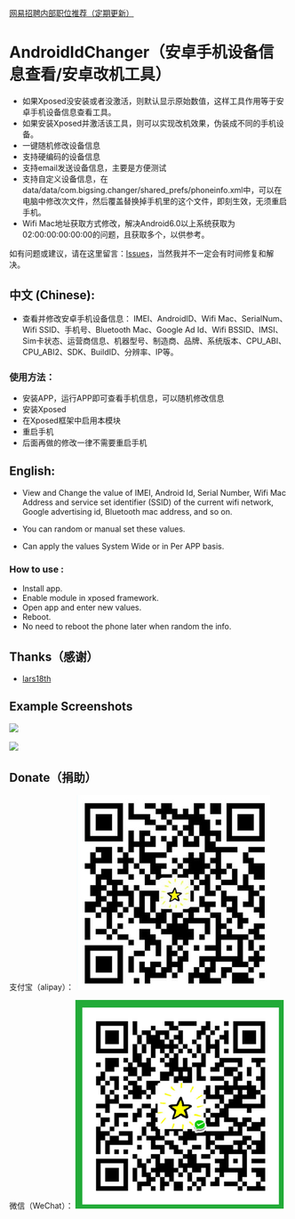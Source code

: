 [网易招聘内部职位推荐（定期更新）](http://www.zhupite.com/posts/nejobs.html)

# AndroidIdChanger（安卓手机设备信息查看/安卓改机工具）
- 如果Xposed没安装或者没激活，则默认显示原始数值，这样工具作用等于安卓手机设备信息查看工具。
- 如果安装Xposed并激活该工具，则可以实现改机效果，伪装成不同的手机设备。
- 一键随机修改设备信息
- 支持硬编码的设备信息
- 支持email发送设备信息，主要是方便测试
- 支持自定义设备信息，在data/data/com.bigsing.changer/shared_prefs/phoneinfo.xml中，可以在电脑中修改次文件，然后覆盖替换掉手机里的这个文件，即刻生效，无须重启手机。
- Wifi Mac地址获取方式修改，解决Android6.0以上系统获取为02:00:00:00:00:00的问题，且获取多个，以供参考。

如有问题或建议，请在这里留言：[Issues](https://github.com/bigsinger/AndroidIdChanger/issues)，当然我并不一定会有时间修复和解决。

## 中文 (Chinese):

- 查看并修改安卓手机设备信息：
IMEI、AndroidID、Wifi Mac、SerialNum、Wifi SSID、手机号、Bluetooth Mac、Google Ad Id、Wifi BSSID、IMSI、Sim卡状态、运营商信息、机器型号、制造商、品牌、系统版本、CPU_ABI、CPU_ABI2、SDK、BuildID、分辨率、IP等。

### 使用方法：
- 安装APP，运行APP即可查看手机信息，可以随机修改信息
- 安装Xposed
- 在Xposed框架中启用本模块
- 重启手机
- 后面再做的修改一律不需要重启手机

## English:

- View and Change the value of IMEI, Android Id, Serial Number, Wifi Mac Address and service set identifier (SSID) of the current wifi network, Google advertising id, Bluetooth mac address, and so on.

- You can random or manual set these values.

- Can apply the values System Wide or in Per APP basis.

### How to use :
- Install app.
- Enable module in xposed framework.
- Open app and enter new values.
- Reboot.
- No need to reboot the phone later when random the info.

## Thanks（感谢）
- [lars18th](https://github.com/lars18th)

## Example Screenshots

![](https://github.com/bigsinger/AndroidIdChanger/blob/master/screenshot/1.png)

![](https://github.com/bigsinger/AndroidIdChanger/blob/master/screenshot/2.png)

## Donate（捐助）

支付宝（alipay）：
![支付宝捐助](./screenshot/donate_alipay.jpg)

微信（WeChat）：
![微信捐助](./screenshot/donate_weixin.jpg)

